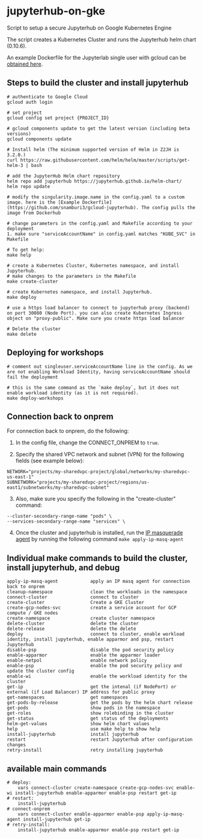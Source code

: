 # jupyterhub-on-gke
Script to setup a secure Jupyterhub on Google Kubernetes Engine

The script creates a Kubernetes Cluster and runs the Jupyterhub helm chart (0.10.6). 

An example Dockerfile for the Jupyterlab single user with gcloud can be [obtained here](https://github.com/snamburi3/gcloud-jupyterhub).

## Steps to build the cluster and install jupyterhub
```
# authenticate to Google Cloud
gcloud auth login

# set project
gcloud config set project {PROJECT_ID}

# gcloud components update to get the latest version (including beta versions)
gcloud components update

# Install helm (The minimum supported version of Helm in Z2JH is 3.2.0.)
curl https://raw.githubusercontent.com/helm/helm/master/scripts/get-helm-3 | bash

# add the JupyterHub Helm chart repository 
helm repo add jupyterhub https://jupyterhub.github.io/helm-chart/
helm repo update

# modify the singularity.image.name in the config.yaml to a custom image. here is the [Example Dockerfile](https://github.com/snamburi3/gcloud-jupyterhub). The config pulls the image from Dockerhub

# change parameters in the config.yaml and Makefile according to your deployment
1. make sure "serviceAccountName" in config.yaml matches "KUBE_SVC" in Makefile

# To get help:
make help

# create a Kubernetes Cluster, Kubernetes namespace, and install Jupyterhub. 
# make changes to the parameters in the Makefile
make create-cluster

# create Kubernetes namespace, and install Jupyterhub.
make deploy

# use a https load balancer to connect to jupyterhub proxy (backend) on port 30080 (Node Port). you can also create Kubernetes Ingress object on "proxy-public". Make sure you create https load balancer

# Delete the cluster
make delete
```

## Deploying for workshops
```
# comment out singleuser.serviceAccountName line in the config. As we are not enabling Workload Identity, having serviceAccountName should fail the deployment

# this is the same command as the `make deploy`, but it does not enable workload identity (as it is not required).
make deploy-workshops
```

## Connection back to onprem
For connection back to onprem, do the following:
1. In the config file, change the CONNECT_ONPREM to `true`.

2. Specify the shared VPC network and subnet (VPN) for the following fields (see example below):
```
NETWORK="projects/my-sharedvpc-project/global/networks/my-sharedvpc-us-east-1"
SUBNETWORK="projects/my-sharedvpc-project/regions/us-east1/subnetworks/my-sharedvpc-subnet"
```

3. Also, make sure you specify the following in the "create-cluster" command:
```
--cluster-secondary-range-name "pods" \
--services-secondary-range-name "services" \
```

4. Once the cluster and jupyterhub is installed, run the [IP masquerade agent](https://cloud.google.com/kubernetes-engine/docs/how-to/ip-masquerade-agent) by running the following command `make apply-ip-masq-agent`


## Individual make commands to build the cluster, install jupyterhub, and debug
```
apply-ip-masq-agent            apply an IP masq agent for connection back to onprem
cleanup-namespace              clean the workloads in the namespace
connect-cluster                connect to cluster
create-cluster                 Create a GKE Cluster
create-gcp-nodes-svc           create a service account for GCP compute / GKE nodes
create-namespace               create cluster namespace
delete-cluster                 delete the cluster
delete-release                 delete the delete
deploy                         connect to cluster, enable workload identity, install jupyterhub, enable apparmor and psp, restart Jupyterhub 
disable-psp                    disable the pod security policy
enable-apparmor                enable the apparmor loader
enable-netpol                  enable network policy
enable-psp                     enable the pod security policy and update the cluster config
enable-wi                      enable the workload identity for the cluster
get-ip                         get the intenal (if NodePort) or external (if Load Balancer) IP address for public proxy
get-namespaces                 get namespaces
get-pods-by-release            get the pods by the helm chart release
get-pods                       show pods in the namespace 
get-roles                      show rolebinding in the cluster
get-status                     get status of the deployments
helm-get-values                show helm chart values
help                           use make help to show help
install-jupyterhub             install jupyterhub
restart                        restart Jupyterhub after configuration changes
retry-install                  retry installing jupyterhub
```

## available main commands 
```
# deploy:
	vars connect-cluster create-namespace create-gcp-nodes-svc enable-wi install-jupyterhub enable-apparmor enable-psp restart get-ip
# restart:  
	install-jupyterhub 
# connect-onprem
	vars connect-cluster enable-apparmor enable-psp apply-ip-masq-agent install-jupyterhub get-ip
# retry-install: 
	install-jupyterhub enable-apparmor enable-psp restart get-ip
```
